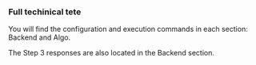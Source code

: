 ### Full techinical tete

You will find the configuration and execution commands in each section: Backend and Algo.

The Step 3 responses are also located in the Backend section.